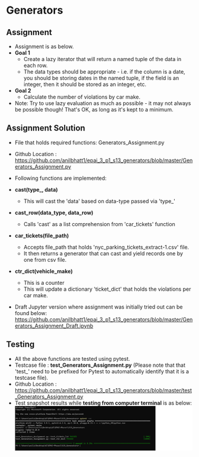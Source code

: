 # Generators

## Assignment
- Assignment is as below.
- **Goal 1** 
    - Create a lazy iterator that will return a named tuple of the data in each row. 
    - The data types should be appropriate - i.e. if the column is a date, you should be storing dates in the named tuple, if the field is an integer, then it should be stored as an integer, etc.
- **Goal 2** 
    - Calculate the number of violations by car make.
- Note: Try to use lazy evaluation as much as possible - it may not always be possible though! That's OK, as long as it's kept to a minimum.

## Assignment Solution

- File that holds required functions: Generators_Assignment.py
- Github Location : https://github.com/anilbhatt1/epai_3_p1_s13_generators/blob/master/Generators_Assignment.py
- Following functions are implemented:
- **cast(type_, data)**
    - This will cast the 'data' based on data-type passed via 'type_'
- **cast_row(data_type, data_row)**
    - Calls 'cast' as a list comprehension from 'car_tickets' function
- **car_tickets(file_path)**
    - Accepts file_path that holds 'nyc_parking_tickets_extract-1.csv' file.
    - It then returns a generator that can cast and yield records one by one from csv file.
- **ctr_dict(vehicle_make)**
    - This is a counter
    - This will update a dictionary 'ticket_dict' that holds the violations per car make.

- Draft Jupyter version where assignment was initially tried out can be found below:
https://github.com/anilbhatt1/epai_3_p1_s13_generators/blob/master/Generators_Assignment_Draft.ipynb

## Testing
- All the above functions are tested using pytest.
- Testcase file : **test_Generators_Assignment.py** (Please note that that 'test_' need to be prefixed for Pytest to automatically identify that it is a testcase file).
- Github Location : https://github.com/anilbhatt1/epai_3_p1_s13_generators/blob/master/test_Generators_Assignment.py
- Test snapshot results while **testing from computer terminal** is as below:
![Test_Pass](https://github.com/anilbhatt1/epai_3_p1_s13_generators/blob/master/Test_Passed_Snapshot.png)

